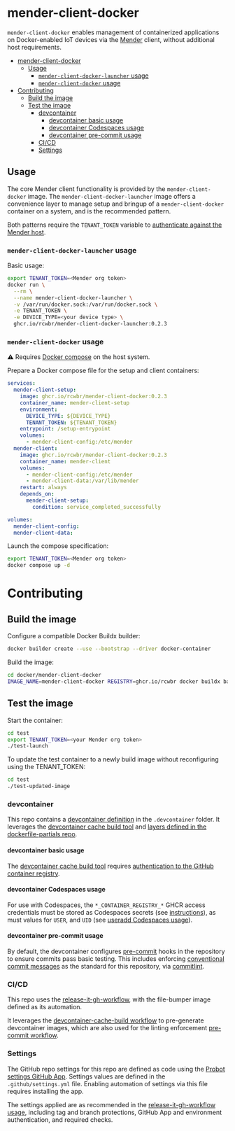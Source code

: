 # mender-client-docker<a name="mender-client-docker"></a>

`mender-client-docker` enables management of containerized applications on Docker-enabled IoT
devices via the [Mender](https://docs.mender.io/) client, without additional host requirements.

<!-- mdformat-toc start --slug=github --maxlevel=6 --minlevel=1 -->

- [mender-client-docker](#mender-client-docker)
  - [Usage](#usage)
    - [`mender-client-docker-launcher` usage](#mender-client-docker-launcher-usage)
    - [`mender-client-docker` usage](#mender-client-docker-usage)
- [Contributing](#contributing)
  - [Build the image](#build-the-image)
  - [Test the image](#test-the-image)
    - [devcontainer](#devcontainer)
      - [devcontainer basic usage](#devcontainer-basic-usage)
      - [devcontainer Codespaces usage](#devcontainer-codespaces-usage)
      - [devcontainer pre-commit usage](#devcontainer-pre-commit-usage)
    - [CI/CD](#cicd)
    - [Settings](#settings)

<!-- mdformat-toc end -->

## Usage<a name="usage"></a>

The core Mender client functionality is provided by the `mender-client-docker` image. The
`mender-client-docker-launcher` image offers a convenience layer to manage setup and bringup of a
`mender-client-docker` container on a system, and is the recommended pattern.

Both patterns require the `TENANT_TOKEN` variable to
[authenticate against the Mender host](https://docs.mender.io/client-installation/install-with-debian-package#configure-the-mender-client).

### `mender-client-docker-launcher` usage<a name="mender-client-docker-launcher-usage"></a>

Basic usage:

```bash
export TENANT_TOKEN=<Mender org token>
docker run \
  --rm \
  --name mender-client-docker-launcher \
  -v /var/run/docker.sock:/var/run/docker.sock \
  -e TENANT_TOKEN \
  -e DEVICE_TYPE=<your device type> \
  ghcr.io/rcwbr/mender-client-docker-launcher:0.2.3
```

### `mender-client-docker` usage<a name="mender-client-docker-usage"></a>

:warning: Requires [Docker compose](https://docs.docker.com/compose/) on the host system.

Prepare a Docker compose file for the setup and client containers:

```yaml
services:
  mender-client-setup:
    image: ghcr.io/rcwbr/mender-client-docker:0.2.3
    container_name: mender-client-setup
    environment:
      DEVICE_TYPE: ${DEVICE_TYPE}
      TENANT_TOKEN: ${TENANT_TOKEN}
    entrypoint: /setup-entrypoint
    volumes:
      - mender-client-config:/etc/mender
  mender-client:
    image: ghcr.io/rcwbr/mender-client-docker:0.2.3
    container_name: mender-client
    volumes:
      - mender-client-config:/etc/mender
      - mender-client-data:/var/lib/mender
    restart: always
    depends_on:
      mender-client-setup:
        condition: service_completed_successfully

volumes:
  mender-client-config:
  mender-client-data:
```

Launch the compose specification:

```bash
export TENANT_TOKEN=<Mender org token>
docker compose up -d
```

# Contributing<a name="contributing"></a>

## Build the image<a name="build-the-image"></a>

Configure a compatible Docker Buildx builder:

```bash
docker builder create --use --bootstrap --driver docker-container
```

Build the image:

```bash
cd docker/mender-client-docker
IMAGE_NAME=mender-client-docker REGISTRY=ghcr.io/rcwbr docker buildx bake -f github-cache-bake.hcl -f cwd://docker-bake.hcl https://github.com/rcwbr/dockerfile-partials.git#0.10.0
```

## Test the image<a name="test-the-image"></a>

Start the container:

```bash
cd test
export TENANT_TOKEN=<your Mender org token>
./test-launch
```

To update the test container to a newly build image without reconfiguring using the TENANT_TOKEN:

```bash
cd test
./test-updated-image
```

### devcontainer<a name="devcontainer"></a>

This repo contains a [devcontainer definition](https://containers.dev/) in the `.devcontainer`
folder. It leverages the
[devcontainer cache build tool](https://github.com/rcwbr/devcontainer-cache-build) and
[layers defined in the dockerfile-partials repo](https://github.com/rcwbr/dockerfile-partials).

#### devcontainer basic usage<a name="devcontainer-basic-usage"></a>

The [devcontainer cache build tool](https://github.com/rcwbr/devcontainer-cache-build) requires
[authentication to the GitHub container registry](https://docs.github.com/en/packages/working-with-a-github-packages-registry/working-with-the-container-registry#authenticating-to-the-container-registry).

#### devcontainer Codespaces usage<a name="devcontainer-codespaces-usage"></a>

For use with Codespaces, the `*_CONTAINER_REGISTRY_*` GHCR access credentials must be stored as
Codespaces secrets (see
[instructions](https://github.com/rcwbr/devcontainer-cache-build/?tab=readme-ov-file#initialize-script-github-container-registry-setup)),
as must values for `USER`, and `UID` (see
[useradd Codespaces usage](https://github.com/rcwbr/dockerfile-partials/blob/main/README.md#useradd-codespaces-usage)).

#### devcontainer pre-commit usage<a name="devcontainer-pre-commit-usage"></a>

By default, the devcontainer configures [pre-commit](https://pre-commit.com/) hooks in the
repository to ensure commits pass basic testing. This includes enforcing
[conventional commit messages](https://www.conventionalcommits.org/en/v1.0.0/) as the standard for
this repository, via [commitlint](https://github.com/conventional-changelog/commitlint).

### CI/CD<a name="cicd"></a>

This repo uses the [release-it-gh-workflow](https://github.com/rcwbr/release-it-gh-workflow), with
the file-bumper image defined as its automation.

It leverages the
[devcontainer-cache-build workflow](https://github.com/rcwbr/devcontainer-cache-build/blob/main/.github/workflows/devcontainer-cache-build.yaml)
to pre-generate devcontainer images, which are also used for the linting enforcement
[pre-commit workflow](https://github.com/rcwbr/dockerfile-partials/blob/main/.github/workflows/pre-commit.yaml).

### Settings<a name="settings"></a>

The GitHub repo settings for this repo are defined as code using the
[Probot settings GitHub App](https://probot.github.io/apps/settings/). Settings values are defined
in the `.github/settings.yml` file. Enabling automation of settings via this file requires
installing the app.

The settings applied are as recommended in the
[release-it-gh-workflow usage](https://github.com/rcwbr/release-it-gh-workflow/blob/4dea4eaf328b60f92dab1b5bd2a63daefa85404b/README.md?plain=1#L58),
including tag and branch protections, GitHub App and environment authentication, and required
checks.
